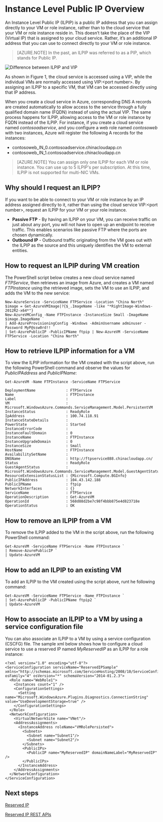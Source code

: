 <properties 
   pageTitle="Instance level Public IP (ILPIP) | Windows Azure"
   description="Understanding ILPIP (PIP) and how to manage them"
   services="virtual-network"
   documentationCenter="na"
   authors="telmosampaio"
   manager="carmonm"
   editor="tysonn" />
<tags
	ms.service="virtual-network"
	ms.date="11/11/2015"
	wacn.date=""/>

# Instance Level Public IP Overview
An Instance Level Public IP (ILPIP) is a public IP address that you can assign directly to your VM or role instance, rather than to the cloud service that your VM or role instance reside in. This doesn’t take the place of the VIP (Virtual IP) that is assigned to your cloud service. Rather, it’s an additional IP address that you can use to connect directly to your VM or role instance.

>[AZURE.NOTE] In the past, an ILPIP was referred to as a PIP, which stands for Public IP. 

![Difference between ILPIP and VIP](./media/virtual-networks-instance-level-public-ip/Figure1.png)

As shown in Figure 1, the cloud service is accessed using a VIP, while the individual VMs are normally accessed using VIP:&lt;port number&gt;. By assigning an ILPIP to a specific VM, that VM can be accessed directly using that IP address.

When you create a cloud service in Azure, corresponding DNS A records are created automatically to allow access to the service through a fully qualified domain name (FQDN) instead of using the actual VIP. The same process happens for ILPIP, allowing access to the VM or role instance by FQDN instead of the ILPIP. For instance, if you create a cloud service named *contosoadservice*, and you configure a web role named *contosoweb* with two instances, Azure will register the following A records for the instances:

- contosoweb_IN_0.contosoadservice.chinacloudapp.cn
- contosoweb_IN_1.contosoadservice.chinacloudapp.cn 

>[AZURE.NOTE] You can assign only one ILPIP for each VM or role instance. You can use up to 5 ILPIP's per subscription. At this time, ILPIP is not supported for multi-NIC VMs.

## Why should I request an ILPIP?
If you want to be able to connect to your VM or role instance by an IP address assigned directly to it, rather than using the cloud service VIP:&lt;port number&gt;, request an ILPIP for your VM or your role instance.
- **Passive FTP** - By having an ILPIP on your VM, you can receive traffic on just about any port, you will not have to open up an endpoint to receive traffic. This enables scenarios like passive FTP where the ports are chosen dynamically.
- **Outbound IP** - Outbound traffic originating from the VM goes out with the ILPIP as the source and this uniquely identifies the VM to external entities.

## How to request an ILPIP during VM creation
The PowerShell script below creates a new cloud service named *FTPService*, then retrieves an image from Azure, and creates a VM named *FTPInstance* using the retrieved image, sets the VM to use an ILPIP, and adds the VM to the new service:

	New-AzureService -ServiceName FTPService -Location "China North"
	$image = Get-AzureVMImage|?{$_.ImageName -like "*RightImage-Windows-2012R2-x64*"}
	New-AzureVMConfig -Name FTPInstance -InstanceSize Small -ImageName $image.ImageName `
	| Add-AzureProvisioningConfig -Windows -AdminUsername adminuser -Password MyP@ssw0rd!! `
	| Set-AzurePublicIP -PublicIPName ftpip | New-AzureVM -ServiceName FTPService -Location "China North"

## How to retrieve ILPIP information for a VM
To view the ILPIP information for the VM created with the script above, run the following PowerShell command and observe the values for *PublicIPAddress* and *PublicIPName*:

	Get-AzureVM -Name FTPInstance -ServiceName FTPService

	DeploymentName              : FTPService
	Name                        : FTPInstance
	Label                       : 
	VM                          : Microsoft.WindowsAzure.Commands.ServiceManagement.Model.PersistentVM
	InstanceStatus              : ReadyRole
	IpAddress                   : 100.74.118.91
	InstanceStateDetails        : 
	PowerState                  : Started
	InstanceErrorCode           : 
	InstanceFaultDomain         : 0
	InstanceName                : FTPInstance
	InstanceUpgradeDomain       : 0
	InstanceSize                : Small
	HostName                    : FTPInstance
	AvailabilitySetName         : 
	DNSName                     : http://ftpservice888.chinacloudapp.cn/
	Status                      : ReadyRole
	GuestAgentStatus            : Microsoft.WindowsAzure.Commands.ServiceManagement.Model.GuestAgentStatus
	ResourceExtensionStatusList : {Microsoft.Compute.BGInfo}
	PublicIPAddress             : 104.43.142.188
	PublicIPName                : ftpip
	NetworkInterfaces           : {}
	ServiceName                 : FTPService
	OperationDescription        : Get-AzureVM
	OperationId                 : 568d88d2be7c98f4bbb875e4d823718e
	OperationStatus             : OK

## How to remove an ILPIP from a VM
To remove the ILPIP added to the VM in the script above, run the following PowerShell command:
	
	Get-AzureVM -ServiceName FTPService -Name FTPInstance `
	| Remove-AzurePublicIP `
	| Update-AzureVM

## How to add an ILPIP to an existing VM
To add an ILPIP to the VM created using the script above, runt he following command:

	Get-AzureVM -ServiceName FTPService -Name FTPInstance `
	| Set-AzurePublicIP -PublicIPName ftpip2 `
	| Update-AzureVM

## How to associate an ILPIP to a VM by using a service configuration file
You can also associate an ILPIP to a VM by using a service configuration (CSCFG) file. The sample xml below shows how to configure a cloud service to use a reserved IP named *MyReservedIP* as an ILPIP for a role instance: 
	
	<?xml version="1.0" encoding="utf-8"?>
	<ServiceConfiguration serviceName="ReservedIPSample" xmlns="http://schemas.microsoft.com/ServiceHosting/2008/10/ServiceConfiguration" osFamily="4" osVersion="*" schemaVersion="2014-01.2.3">
	  <Role name="WebRole1">
	    <Instances count="1" />
	    <ConfigurationSettings>
	      <Setting name="Microsoft.WindowsAzure.Plugins.Diagnostics.ConnectionString" value="UseDevelopmentStorage=true" />
	    </ConfigurationSettings>
	  </Role>
      <NetworkConfiguration>
	    <VirtualNetworkSite name="VNet"/>
	    <AddressAssignments>
	      <InstanceAddress roleName="VMRolePersisted">
	        <Subnets>
	          <Subnet name="Subnet1"/>
	          <Subnet name="Subnet2"/>
	        </Subnets>
	        <PublicIPs>
	          <PublicIP name="MyReservedIP" domainNameLabel="MyReservedIP" />
	        </PublicIPs>
	      </InstanceAddress>
	    </AddressAssignments>
	  </NetworkConfiguration>
	</ServiceConfiguration>

## Next steps

[Reserved IP](/documentation/articles/virtual-networks-reserved-public-ip)

[Reserved IP REST APIs](https://msdn.microsoft.com/zh-cn/library/azure/dn722420.aspx)
 